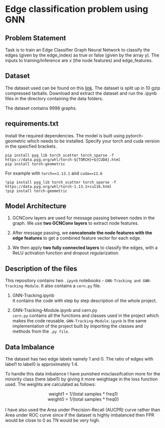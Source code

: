 # Edge classification problem using GNN

## Problem Statement

Task is to train an Edge Classifier Graph Neural Network to classify the edges (given by the edge_index) as true or false (given by the array y). The inputs to training/inference are x (the node features) and edge_features.

## Dataset

The dataset used can be found on this [link](https://cernbox.cern.ch/s/YQxujEYrVFFpylN]). The dataset is split up in 10 gzip compressed tarballs. Download and extract the dataset and run the .ipynb files in the directory containing the data folders. <br>

The dataset contains 9996 graphs.

## requirements.txt

Install the required dependencies. The model is built using pytorch-geometric which needs to be installed. Specify your torch and cuda version in the speicfied brackets.

```pip
pip install pyg_lib torch_scatter torch_sparse -f https://data.pyg.org/whl/torch-${TORCH}+${CUDA}.html 
pip install torch-geometric
```

For example with ```torch==1.13.1``` and ```cuda==11.6```

```pip
!pip install pyg_lib torch_scatter torch_sparse -f https://data.pyg.org/whl/torch-1.13.1+cu116.html
!pip install torch-geometric
```

## Model Architecture

1. GCNConv layers are used for message passing between nodes in the graph. We use **two GCNConv layers** to extract node features.

2. After message passing, we **concatenate the node features with the edge features** to get a combined feature vector for each edge.

3. We then apply **two fully connected layers** to classify the edges, with a ReLU activation function and dropout regularization.

## Description of the files

This repository contains two ```.ipynb``` notebooks - ```GNN-Tracking and GNN-Tracking-Module```. It also contains a ```cern.py``` file.

1. GNN-Tracking.ipynb <br>
It contains the code with step by step description of the whole project.

2. GNN-Tracking-Module.ipynb and cern.py <br>
```cern.py``` contains all the functions and classes used in the project which makes the code reusable. ```GNN-Tracking-Module.ipynb``` is the same implementation of the project built by importing the classes and methods from the ```.py file```.

## Data Imbalance

The dataset has two edge labels namely 1 and 0. The ratio of edges with label1 to label0 is approximately 1:4. <br>

To handle this data imbalance I have punished misclassifcation more for the minority class (here label1) by giving it more weightage in the loss function used. The weights are calculated as follows:

<div align="center">
weight1 = 1/(total samples * freq1)<br>
weight0 = 1/(total samples * freq0)
</div>
<br>
I have also used the Area under Precision-Recall (AUCPR) curve rather than Area under ROC curve since if the dataset is highly imbalanced then FPR would be close to 0 as TN would be very high. 
